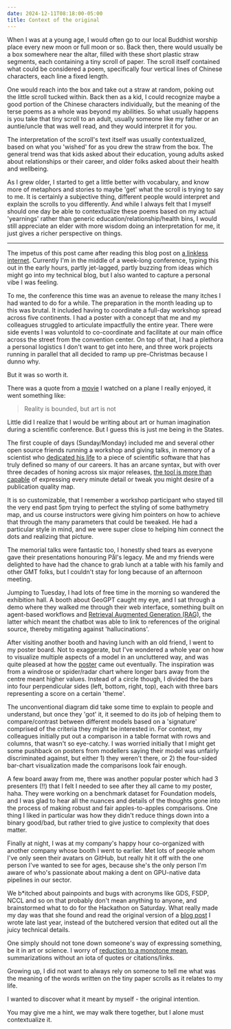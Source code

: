 ```yaml
---
date: 2024-12-11T08:18:00-05:00
title: Context of the original
---
```


When I was at a young age, I would often go to our local Buddhist worship place every new moon or full moon or so.
Back then, there would usually be a box somewhere near the altar, filled with these short plastic straw segments, each containing a tiny scroll of paper.
The scroll itself contained what could be considered a poem, specifically four vertical lines of Chinese characters, each line a fixed length.

One would reach into the box and take out a straw at random, poking out the little scroll tucked within.
Back then as a kid, I could recognize maybe a good portion of the Chinese characters individually, but the meaning of the terse poems as a whole was beyond my abilities.
So what usually happens is you take that tiny scroll to an adult, usually someone like my father or an auntie/uncle that was well read, and they would interpret it for you.

The interpretation of the scroll's text itself was usually contextualized, based on what you 'wished' for as you drew the straw from the box.
The general trend was that kids asked about their education, young adults asked about relationships or their career, and older folks asked about their health and wellbeing.

As I grew older, I started to get a little better with vocabulary, and know more of metaphors and stories to maybe 'get' what the scroll is trying to say to me.
It is certainly a subjective thing, different people would interpret and explain the scrolls to you differently.
And while I always felt that I myself should one day be able to contextualize these poems based on my actual 'yearnings' rather than generic education/relationship/health bins, I would still appreciate an elder with more wisdom doing an interpretation for me, it just gives a richer perspective on things.

---

The impetus of this post came after reading this blog post on [a linkless internet](https://aeon.co/essays/when-ai-summaries-replace-hyperlinks-thought-itself-is-flattened).
Currently I'm in the middle of a week-long conference, typing this out in the early hours, partly jet-lagged, partly buzzing from ideas which might go into my technical blog, but I also wanted to capture a personal vibe I was feeling.

To me, the conference this time was an avenue to release the many itches I had wanted to do for a while.
The preparation in the month leading up to this was brutal.
It included having to coordinate a full-day workshop spread across five continents.
I had a poster with a concept that me and my colleagues struggled to articulate impactfully the entire year.
There were side events I was voluntold to co-coordinate and facilitate at our main office across the street from the convention center.
On top of that, I had a plethora a personal logistics I don't want to get into here, and three work projects running in parallel that all decided to ramp up pre-Christmas because I dunno why.

But it was so worth it.

There was a quote from a [movie](https://en.wikipedia.org/wiki/White_Bird_(film)) I watched on a plane I really enjoyed, it went something like:

> Reality is bounded, but art is not

Little did I realize that I would be writing about art or human imagination during a scientific conference.
But I guess this is just me being in the States.

The first couple of days (Sunday/Monday) included me and several other open source friends running a workshop and giving talks, in memory of a scientist who [dedicated his life](https://doi.org/10.1029%2F2023CN000231) to a piece of scientific software that has truly defined so many of our careers.
It has an arcane syntax, but with over three decades of honing across six major releases, [the tool is more than capable](/it-did-what-i-asked-it-to) of expressing every minute detail or tweak you might desire of a publication quality map.

It is so customizable, that I remember a workshop participant who stayed till the very end past 5pm trying to perfect the styling of some bathymetry map, and us course instructors were giving him pointers on how to achieve that through the many parameters that could be tweaked.
He had a particular style in mind, and we were super close to helping him connect the dots and realizing that picture.

The memorial talks were fantastic too, I honestly shed tears as everyone gave their presentations honouring Pål's legacy.
Me and my friends were delighted to have had the chance to grab lunch at a table with his family and other GMT folks, but I couldn't stay for long because of an afternoon meeting.

Jumping to Tuesday, I had lots of free time in the morning so wandered the exhibition hall.
A booth about GeoGPT caught my eye, and I sat through a demo where they walked me through their web interface, something built on agent-based workflows and [Retrieval Augmented Generation (RAG)](https://en.wikipedia.org/wiki/Retrieval-augmented_generation), the latter which meant the chatbot was able to link to references of the original source, thereby mitigating against 'hallucinations'.

After visiting another booth and having lunch with an old friend, I went to my poster board.
Not to exaggerate, but I've wondered a whole year on how to visualize multiple aspects of a model in an uncluttered way, and was quite pleased at how the [poster](https://gist.github.com/weiji14/7f3ade1ad231587380f131c402b9649d) came out eventually.
The inspiration was from a windrose or spider/radar chart where longer bars away from the centre meant higher values.
Instead of a circle though, I divided the bars into four perpendicular sides (left, bottom, right, top), each with three bars representing a score on a certain 'theme'.

The unconventional diagram did take some time to explain to people and understand, but once they 'got' it, it seemed to do its job of helping them to compare/contrast between different models based on a 'signature' comprised of the criteria they might be interested in.
For context, my colleagues initially put out a comparison in a table format with rows and columns, that wasn't so eye-catchy.
I was worried initially that I might get some pushback on posters from modellers saying their model was unfairly discriminated against, but either 1) they weren't there, or 2) the four-sided bar-chart visualization made the comparisons look fair enough.

A few board away from me, there was another popular poster which had 3 presenters (!!) that I felt I needed to see after they all came to my poster, haha.
They were working on a benchmark dataset for Foundation models, and I was glad to hear all the nuances and details of the thoughts gone into the process of making robust and fair apples-to-apples comparisons.
One thing I liked in particular was how they didn't reduce things down into a binary good/bad, but rather tried to give justice to complexity that does matter.

Finally at night, I was at my company's happy hour co-organized with another company whose booth I went to earlier.
Met lots of people whom I've only seen their avatars on GitHub, but really hit it off with the one person I've wanted to see for ages, because she's the only person I'm aware of who's passionate about making a dent on GPU-native data pipelines in our sector.

We b*itched about painpoints and bugs with acronyms like GDS, FSDP, NCCL and so on that probably don't mean anything to anyone, and brainstormed what to do for the Hackathon on Saturday.
What really made my day was that she found and read the original version of a [blog post](https://weiji14.xyz/blog/when-cloud-native-geospatial-meets-gpu-native-machine-learning/) I wrote late last year, instead of the butchered version that edited out all the juicy technical details.

One simply should not tone down someone's way of expressing something, be it in art or science.
I worry of [reduction to a monotone mean](/median-not-the-mean/), summarizations without an iota of quotes or citations/links.

Growing up, I did not want to always rely on someone to tell me what was the meaning of the words written on the tiny paper scrolls as it relates to my life.

I wanted to discover what it meant by myself - the original intention.

You may give me a hint, we may walk there together, but I alone must contextualize it.
